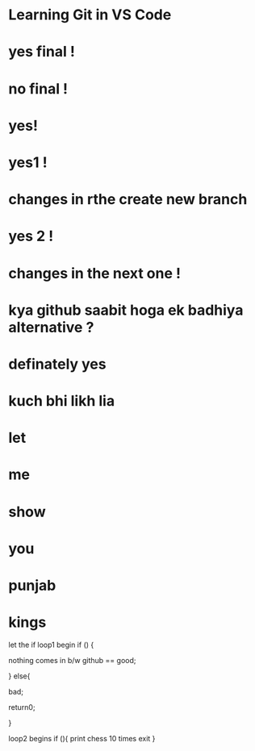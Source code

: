 # Learning Git in VS Code
# yes final !
# no final !
# yes!
# yes1 !
# changes in rthe create new branch
# yes 2 !
# changes in the next one !
# kya github saabit hoga ek badhiya alternative ?
# definately yes
# kuch bhi likh lia

# let


# me 

# show 

# you

# punjab

# kings

let the if loop1 begin if () {

nothing comes in b/w 
github == good;

}
else{

bad;

return0;

}

loop2 begins if (){
    print chess 10 times
    exit
}

